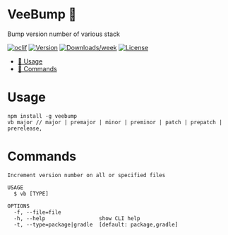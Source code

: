 # VeeBump 🚀

Bump version number of various stack

[![oclif](https://img.shields.io/badge/cli-oclif-brightgreen.svg)](https://oclif.io)
[![Version](https://img.shields.io/npm/v/veebump.svg)](https://npmjs.org/package/veebump)
[![Downloads/week](https://img.shields.io/npm/dw/veebump.svg)](https://npmjs.org/package/veebump)
[![License](https://img.shields.io/npm/l/veebump.svg)](https://github.com/b4n92uid/veebump/blob/master/package.json)

- [🚀 Usage](#usage)
- [🔨 Commands](#commands)

# Usage

```sh-session
npm install -g veebump
vb major // major | premajor | minor | preminor | patch | prepatch | prerelease,
```

# Commands

```sh-session
Increment version number on all or specified files

USAGE
  $ vb [TYPE]

OPTIONS
  -f, --file=file
  -h, --help                 show CLI help
  -t, --type=package|gradle  [default: package,gradle]
```
